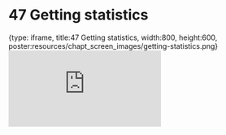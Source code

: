 # 47 Getting statistics
 
{type: iframe, title:47 Getting statistics, width:800, height:600, poster:resources/chapt_screen_images/getting-statistics.png}
![](https://datatrail-jhu.github.io/DataTrail_ReOrg/no_toc/getting-statistics.html)
 

 
